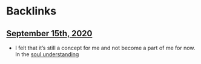 
# Backlinks
## [September 15th, 2020](<September 15th, 2020.md>)
-  I felt that it’s still a concept for me and not become a part of me for now. In the [soul understanding](<soul understanding.md>)

